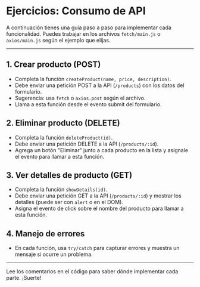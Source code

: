 # Ejercicios: Consumo de API

A continuación tienes una guía paso a paso para implementar cada funcionalidad. Puedes trabajar en los archivos `fetch/main.js` o `axios/main.js` según el ejemplo que elijas.

---

## 1. Crear producto (POST)
- Completa la función `createProduct(name, price, description)`.
- Debe enviar una petición POST a la API (`/products`) con los datos del formulario.
- Sugerencia: usa `fetch` o `axios.post` según el archivo.
- Llama a esta función desde el evento submit del formulario.

## 2. Eliminar producto (DELETE)
- Completa la función `deleteProduct(id)`.
- Debe enviar una petición DELETE a la API (`/products/:id`).
- Agrega un botón "Eliminar" junto a cada producto en la lista y asígnale el evento para llamar a esta función.

## 3. Ver detalles de producto (GET)
- Completa la función `showDetails(id)`.
- Debe enviar una petición GET a la API (`/products/:id`) y mostrar los detalles (puede ser con `alert` o en el DOM).
- Asigna el evento de click sobre el nombre del producto para llamar a esta función.
    
## 4. Manejo de errores
- En cada función, usa `try/catch` para capturar errores y muestra un mensaje si ocurre un problema.

---

Lee los comentarios en el código para saber dónde implementar cada parte. ¡Suerte! 